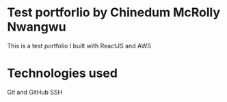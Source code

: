 # Test portforlio by Chinedum McRolly Nwangwu
This is a test portfolio I built with ReactJS and AWS

# Technologies used
Git and GitHub
SSH
